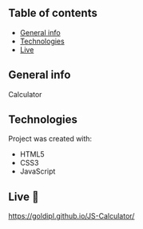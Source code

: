 ## Table of contents
* [General info](#general-info)
* [Technologies](#technologies)
* [Live](#live-:star2:)

## General info
Calculator

## Technologies
Project was created with:
* HTML5
* CSS3
* JavaScript

## Live :star2:
https://goldipl.github.io/JS-Calculator/